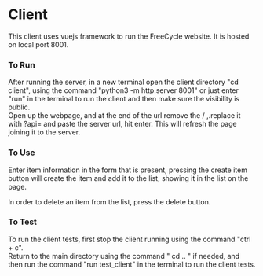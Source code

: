 Client
======

This client uses vuejs framework to run the FreeCycle website. It is hosted on local port 8001.

### To Run

After running the server, in a new terminal open the client directory "cd client", using the command "python3 -m http.server 8001" or just enter "run" in the terminal to run the client and then make sure the visibility is public.   
Open up the webpage, and at the end of the url remove the / ,.replace it with ?api= and paste the server url, hit enter. This will refresh the page joining it to the server. 


### To Use

Enter item information in the form that is present, pressing the create item button will create the item and add it to the list, showing it in the list on the page.

In order to delete an item from the list, press the delete button. 

### To Test

To run the client tests, first stop the client running using the command "ctrl + c".  
Return to the main directory using the command " cd .. " if needed, and then run the command "run test_client" in the terminal to run the client tests. 
